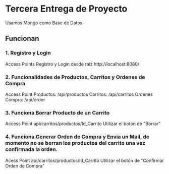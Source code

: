 # Tercera Entrega de Proyecto

Usamos Mongo como Base de Datos

## Funcionan

### 1. Registro y Login

Access Points
Registro y Login desde raiz http://localhost:8080/

### 2. Funcionalidades de Productos, Carritos y Ordenes de Compra

Access Point
Productos: /api/productos
Carritos: /api/carritos
Ordenes Compra: /api/order

### 3. Funciona Borrar Producto de un Carrito

Access Point
api/carritos/productos/Id_Carrito
Utilizar el botón de "Borrar"

### 4. Funciona Generar Orden de Compra y Envia un Mail, de momento no se borran los productos del carrito una vez confirmada la orden.

Acess Point
api/carritos/productos/Id_Carrito
Utilizar el botón de "Confirmar Orden de Compra"
